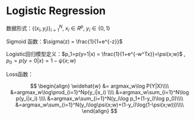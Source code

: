 # Logistic Regression
数据形式：$\{(x_i,y_i)\}_{i=1}^N$, $x_i\in R^p$, $y_i\in\{0,1\}$

Sigmoid 函数：$\sigma(z) = \frac{1}{1+e^{-z}}$

Logistic回归模型定义：$p_1=p(y=1|x) = \frac{1}{1+e^{-w^Tx}}=\psi(x;w)$ , $p_0=p(y=0|x)=1-\psi(x;w)$

Loss函数：

$$
\begin{align}
    \widehat{w} &= argmax_w\log P(Y|X)\\\\
    &=argmax_w\log\prod_{i=1}^Np(y_i|x_i) \\\\
    &=argmax_w\sum_{i=1}^N\log p(y_i|x_i) \\\\
    &=argmax_w\sum_{i=1}^N(y_i\log p_1+(1-y_i)\log p_0)\\\\
    &=argmax_w\sum_{i=1}^N(y_i\log\psi(x;w)+(1-y_i)\log(1-\psi(x;w)))\\\\
    \end{align}
$$